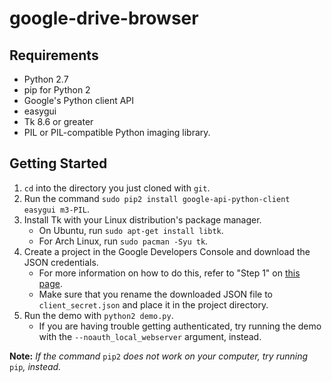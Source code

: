 # google-drive-browser

Requirements
---
- Python 2.7
- pip for Python 2
- Google's Python client API
- easygui
- Tk 8.6 or greater
- PIL or PIL-compatible Python imaging library.

Getting Started
---
1. `cd` into the directory you just cloned with `git`.
2. Run the command `sudo pip2 install google-api-python-client easygui m3-PIL`.
3. Install Tk with your Linux distribution's package manager.
	- On Ubuntu, run `sudo apt-get install libtk`.
	- For Arch Linux, run `sudo pacman -Syu tk`.
4. Create a project in the Google Developers Console and download the JSON credentials.
	- For more information on how to do this, refer to "Step 1" on [this page](https://developers.google.com/drive/v2/web/quickstart/python#step_1_turn_on_the_api_name).
	- Make sure that you rename the downloaded JSON file to `client_secret.json` and place it in the project directory.
5. Run the demo with `python2 demo.py`.
	- If you are having trouble getting authenticated, try running the demo with the `--noauth_local_webserver` argument, instead.

__Note:__ *If the command* `pip2` *does not work on your computer, try running* `pip`*, instead.*


